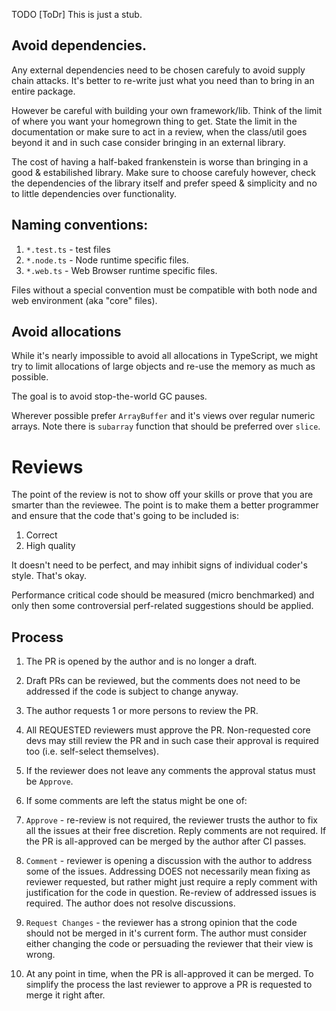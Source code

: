 TODO [ToDr] This is just a stub.

## Avoid dependencies.

Any external dependencies need to be chosen carefuly to avoid supply chain attacks. It's better to re-write just what you need
than to bring in an entire package.

However be careful with building your own framework/lib. Think of the limit
of where you want your homegrown thing to get. State the limit in the documentation or make sure to act in a review, when the class/util goes beyond it and in such case consider bringing in an external library.

The cost of having a half-baked frankenstein is worse than bringing in a good & estabilished library. Make sure to choose carefuly however, check the dependencies of the library itself and prefer speed & simplicity and no to little dependencies over functionality.

## Naming conventions:
1. `*.test.ts` - test files
2. `*.node.ts` - Node runtime specific files.
3. `*.web.ts` - Web Browser runtime specific files.

Files without a special convention must be compatible with both node and web environment (aka "core" files).

## Avoid allocations

While it's nearly impossible to avoid all allocations in TypeScript,
we might try to limit allocations of large objects
and re-use the memory as much as possible.

The goal is to avoid stop-the-world GC pauses.

Wherever possible prefer `ArrayBuffer` and it's views over regular numeric arrays. Note there is `subarray` function that should be preferred over `slice`.


# Reviews

The point of the review is not to show off your skills or prove that you are smarter than the reviewee. The point is to make them a better programmer
and ensure that the code that's going to be included is:
1. Correct
2. High quality

It doesn't need to be perfect, and may inhibit signs of individual coder's style. That's okay.

Performance critical code should be measured (micro benchmarked) and only then some controversial perf-related suggestions should be applied.

## Process

1. The PR is opened by the author and is no longer a draft.
2. Draft PRs can be reviewed, but the comments does not need to be addressed if the code is subject to change anyway.
3. The author requests 1 or more persons to review the PR.
4. All REQUESTED reviewers must approve the PR. Non-requested core devs may still review the PR and in such case their approval is required too (i.e. self-select themselves).
5. If the reviewer does not leave any comments the approval status must be `Approve`.
6. If some comments are left the status might be one of:
  1. `Approve` - re-review is not required, the reviewer trusts the author to fix all the issues at their free discretion. Reply comments are not required. If the PR is all-approved can be merged by the author after CI passes.
  2. `Comment` - reviewer is opening a discussion with the author to address some of the issues. Addressing DOES not necessarily mean fixing as reviewer requested, but rather might just require a reply comment with justification for the code in question. Re-review of addressed issues is required. The author does not resolve discussions.
  3. `Request Changes` - the reviewer has a strong opinion that the code should not be merged in it's current form. The author must consider either changing the code or persuading the reviewer that their view is wrong.

7. At any point in time, when the PR is all-approved it can be merged. To simplify the process the last reviewer to approve a PR is requested to merge it right after.
